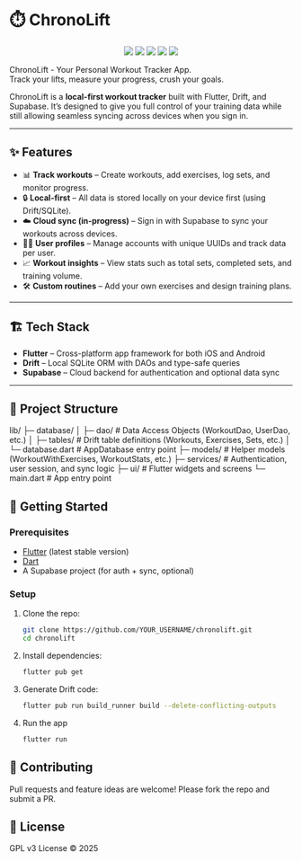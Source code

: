 # ⏱️ ChronoLift  

<p align="center">
  <img src="https://img.shields.io/badge/Flutter-02569B?style=for-the-badge&logo=flutter&logoColor=white" />
  <img src="https://img.shields.io/badge/Dart-0175C2?style=for-the-badge&logo=dart&logoColor=white" />
  <img src="https://img.shields.io/badge/Drift-FF6F00?style=for-the-badge&logo=sqlite&logoColor=white" />
  <img src="https://img.shields.io/badge/Supabase-3FCF8E?style=for-the-badge&logo=supabase&logoColor=white" />
  <img src="https://img.shields.io/badge/License-GPLv3-blue.svg?style=for-the-badge" />
</p>  

ChronoLift - Your Personal Workout Tracker App.  
Track your lifts, measure your progress, crush your goals.

ChronoLift is a **local-first workout tracker** built with Flutter, Drift, and Supabase. It’s designed to give you full control of your training data while still allowing seamless syncing across devices when you sign in.  

---

## ✨ Features  
- 📊 **Track workouts** – Create workouts, add exercises, log sets, and monitor progress.  
- 🔒 **Local-first** – All data is stored locally on your device first (using Drift/SQLite).  
- ☁️ **Cloud sync (in-progress)** – Sign in with Supabase to sync your workouts across devices.  
- 🧑‍💻 **User profiles** – Manage accounts with unique UUIDs and track data per user.  
- 📈 **Workout insights** – View stats such as total sets, completed sets, and training volume.  
- 🛠️ **Custom routines** – Add your own exercises and design training plans.  

---

## 🏗️ Tech Stack  
- **Flutter** – Cross-platform app framework for both iOS and Android 
- **Drift** – Local SQLite ORM with DAOs and type-safe queries  
- **Supabase** – Cloud backend for authentication and optional data sync  
---

## 📂 Project Structure  
lib/
 ├─ database/
 │   ├─ dao/          # Data Access Objects (WorkoutDao, UserDao, etc.)
 │   ├─ tables/       # Drift table definitions (Workouts, Exercises, Sets, etc.)
 │   └─ database.dart # AppDatabase entry point
 ├─ models/           # Helper models (WorkoutWithExercises, WorkoutStats, etc.)
 ├─ services/         # Authentication, user session, and sync logic
 ├─ ui/               # Flutter widgets and screens
 └─ main.dart         # App entry point

## 🚀 Getting Started  

### Prerequisites  
- [Flutter](https://docs.flutter.dev/get-started/install) (latest stable version)  
- [Dart](https://dart.dev/get-dart)  
- A Supabase project (for auth + sync, optional)  

### Setup  
1. Clone the repo:  
   ```bash
   git clone https://github.com/YOUR_USERNAME/chronolift.git
   cd chronolift
2. Install dependencies:
    ```bash
    flutter pub get
3. Generate Drift code:
    ```bash
    flutter pub run build_runner build --delete-conflicting-outputs
4. Run the app
    ```bash
    flutter run

## 🤝 Contributing

Pull requests and feature ideas are welcome! Please fork the repo and submit a PR.

## 📜 License

GPL v3 License © 2025